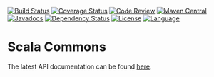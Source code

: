 [![Build Status](https://github.com/fulcrumgenomics/commons/workflows/unit%20tests/badge.svg)](https://github.com/fulcrumgenomics/commons/actions?query=workflow%3A%22unit+tests%22)
[![Coverage Status](https://codecov.io/github/fulcrumgenomics/commons/coverage.svg?branch=master)](https://codecov.io/github/fulcrumgenomics/commons?branch=master)
[![Code Review](https://api.codacy.com/project/badge/grade/52e1d786d9784c7192fae2f8e853fa34)](https://www.codacy.com/app/contact_32/commons)
[![Maven Central](https://maven-badges.herokuapp.com/maven-central/com.fulcrumgenomics/commons_2.11/badge.svg)](https://maven-badges.herokuapp.com/maven-central/com.fulcrumgenomics/commons_2.11)
[![Javadocs](http://javadoc.io/badge/com.fulcrumgenomics/commons_2.12.svg)](http://javadoc.io/doc/com.fulcrumgenomics/commons_2.12)
[![Dependency Status](https://www.versioneye.com/user/projects/56b2d2d593b95a003c714340/badge.svg)](https://www.versioneye.com/user/projects/56b2d2d593b95a003c714340#dialog_dependency_badge)
[![License](http://img.shields.io/badge/license-MIT-blue.svg)](https://github.com/fulcrumgenomics/commons/blob/master/LICENSE)
[![Language](http://img.shields.io/badge/language-scala-brightgreen.svg)](http://www.scala-lang.org/)

Scala Commons
====

The latest API documentation can be found [here](http://javadoc.io/doc/com.fulcrumgenomics/commons_2.12).
